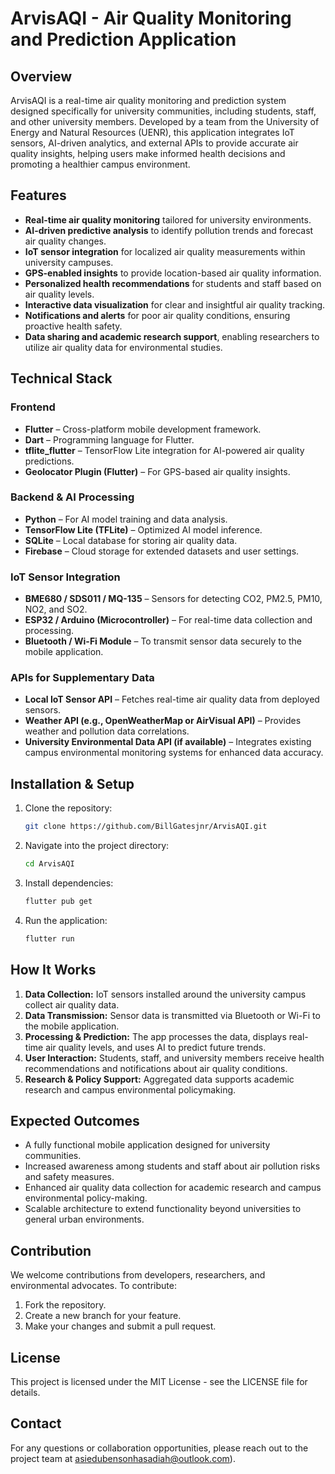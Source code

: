 # ArvisAQI - Air Quality Monitoring and Prediction Application

## Overview
ArvisAQI is a real-time air quality monitoring and prediction system designed specifically for university communities, including students, staff, and other university members. Developed by a team from the University of Energy and Natural Resources (UENR), this application integrates IoT sensors, AI-driven analytics, and external APIs to provide accurate air quality insights, helping users make informed health decisions and promoting a healthier campus environment.

## Features
- **Real-time air quality monitoring** tailored for university environments.
- **AI-driven predictive analysis** to identify pollution trends and forecast air quality changes.
- **IoT sensor integration** for localized air quality measurements within university campuses.
- **GPS-enabled insights** to provide location-based air quality information.
- **Personalized health recommendations** for students and staff based on air quality levels.
- **Interactive data visualization** for clear and insightful air quality tracking.
- **Notifications and alerts** for poor air quality conditions, ensuring proactive health safety.
- **Data sharing and academic research support**, enabling researchers to utilize air quality data for environmental studies.

## Technical Stack
### Frontend
- **Flutter** – Cross-platform mobile development framework.
- **Dart** – Programming language for Flutter.
- **tflite_flutter** – TensorFlow Lite integration for AI-powered air quality predictions.
- **Geolocator Plugin (Flutter)** – For GPS-based air quality insights.

### Backend & AI Processing
- **Python** – For AI model training and data analysis.
- **TensorFlow Lite (TFLite)** – Optimized AI model inference.
- **SQLite** – Local database for storing air quality data.
- **Firebase** – Cloud storage for extended datasets and user settings.

### IoT Sensor Integration
- **BME680 / SDS011 / MQ-135** – Sensors for detecting CO2, PM2.5, PM10, NO2, and SO2.
- **ESP32 / Arduino (Microcontroller)** – For real-time data collection and processing.
- **Bluetooth / Wi-Fi Module** – To transmit sensor data securely to the mobile application.

### APIs for Supplementary Data
- **Local IoT Sensor API** – Fetches real-time air quality data from deployed sensors.
- **Weather API (e.g., OpenWeatherMap or AirVisual API)** – Provides weather and pollution data correlations.
- **University Environmental Data API (if available)** – Integrates existing campus environmental monitoring systems for enhanced data accuracy.

## Installation & Setup
1. Clone the repository:
   ```sh
   git clone https://github.com/BillGatesjnr/ArvisAQI.git
   ```
2. Navigate into the project directory:
   ```sh
   cd ArvisAQI
   ```
3. Install dependencies:
   ```sh
   flutter pub get
   ```
4. Run the application:
   ```sh
   flutter run
   ```

## How It Works
1. **Data Collection:** IoT sensors installed around the university campus collect air quality data.
2. **Data Transmission:** Sensor data is transmitted via Bluetooth or Wi-Fi to the mobile application.
3. **Processing & Prediction:** The app processes the data, displays real-time air quality levels, and uses AI to predict future trends.
4. **User Interaction:** Students, staff, and university members receive health recommendations and notifications about air quality conditions.
5. **Research & Policy Support:** Aggregated data supports academic research and campus environmental policymaking.

## Expected Outcomes
- A fully functional mobile application designed for university communities.
- Increased awareness among students and staff about air pollution risks and safety measures.
- Enhanced air quality data collection for academic research and campus environmental policy-making.
- Scalable architecture to extend functionality beyond universities to general urban environments.

## Contribution
We welcome contributions from developers, researchers, and environmental advocates. To contribute:
1. Fork the repository.
2. Create a new branch for your feature.
3. Make your changes and submit a pull request.

## License
This project is licensed under the MIT License - see the LICENSE file for details.

## Contact
For any questions or collaboration opportunities, please reach out to the project team at asiedubensonhasadiah@outlook.com).

